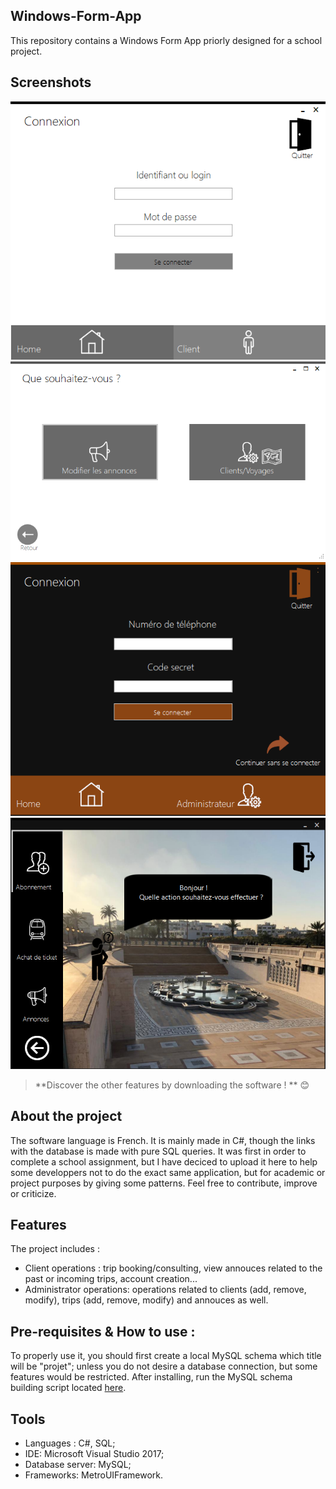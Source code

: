 ## Windows-Form-App
This repository contains a Windows Form App priorly designed for a school project. 

## Screenshots 
![Admin side (home):](Accueil_Admin.PNG)
![Admin side (home):](Accueil_Admin_2.PNG)
![Client side (home):](Accueil_admin_client.PNG)
![Client side (home):](Accueil_client.PNG)
> **Discover the other features by downloading the software ! ** :blush:



## About the project
The software language is French. It is mainly made in C#, though the links with the database is made with pure SQL queries. It was first in order to complete a school assignment, but I have deciced to upload it here to help some developpers not to do the exact same application, but for academic or project purposes by giving some patterns. Feel free to contribute, improve or criticize.

## Features
The project includes : 
- Client operations : trip booking/consulting, view annouces related to the past or incoming trips, account creation...
- Administrator operations: operations related to clients (add, remove, modify), trips (add, remove, modify) and annouces as well. 

## Pre-requisites & How to use :
To properly use it, you should first create a local MySQL schema which title will be "projet"; unless you do not desire a database connection,
but some features would be restricted. After installing, run the MySQL schema building script located [here](https://github.com/Justsecret123/Windows-Form-App/blob/master/Project/Mini-projet/bin/Debug/Projet_db.sql).

## Tools
- Languages : C#, SQL; 
- IDE: Microsoft Visual Studio 2017; 
- Database server: MySQL;
- Frameworks: MetroUIFramework.

